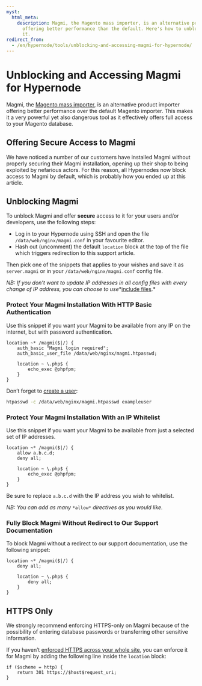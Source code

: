 ```yaml
---
myst:
  html_meta:
    description: Magmi, the Magento mass importer, is an alternative product importer
      offering better performance than the default. Here's how to unblock and access
      it.
redirect_from:
  - /en/hypernode/tools/unblocking-and-accessing-magmi-for-hypernode/
---
```


<!-- source: https://support.hypernode.com/en/hypernode/tools/unblocking-and-accessing-magmi-for-hypernode/ -->

# Unblocking and Accessing Magmi for Hypernode

Magmi, the [Magento mass importer](http://magmi.org/), is an alternative product importer offering better performance over the default Magento importer. This makes it a very powerful yet also dangerous tool as it effectively offers full access to your Magento database.

## Offering Secure Access to Magmi

We have noticed a number of our customers have installed Magmi without properly securing their Magmi installation, opening up their shop to being exploited by nefarious actors. For this reason, all Hypernodes now block access to Magmi by default, which is probably how you ended up at this article.

## Unblocking Magmi

To unblock Magmi and offer **secure** access to it for your users and/or developers, use the following steps:

- Log in to your Hypernode using SSH and open the file `/data/web/nginx/magmi.conf` in your favourite editor.
- Hash out (uncomment) the default `location` block at the top of the file which triggers redirection to this support article.

Then pick one of the snippets that applies to your wishes and save it as `server.magmi` or in your `/data/web/nginx/magmi.conf` config file.

*NB: If you don’t want to update IP addresses in all config files with every change of IP address, you can choose to use*\*[include files](https://support.hypernode.com/knowledgebase/create-reusable-config-for-custom-snippets/).\*

### Protect Your Magmi Installation With HTTP Basic Authentication

Use this snippet if you want your Magmi to be available from any IP on the internet, but with password authentication.

```nginx
location ~* /magmi($|/) {
    auth_basic "Magmi login required";
    auth_basic_user_file /data/web/nginx/magmi.htpasswd;

    location ~ \.php$ {
        echo_exec @phpfpm;
    }
}
```

Don’t forget to [create a user](https://support.hypernode.com/knowledgebase/protect-a-directory-with-a-password-in-nginx/):

```bash
htpasswd -c /data/web/nginx/magmi.htpasswd exampleuser
```

### Protect Your Magmi Installation With an IP Whitelist

Use this snippet if you want your Magmi to be available from just a selected set of IP addresses.

```nginx
location ~* /magmi($|/) {
    allow a.b.c.d;
    deny all;

    location ~ \.php$ {
        echo_exec @phpfpm;
    }
}
```

Be sure to replace `a.b.c.d` with the IP address you wish to whitelist.

*NB: You can add as many* `*allow*` *directives as you would like.*

### Fully Block Magmi Without Redirect to Our Support Documentation

To block Magmi without a redirect to our support documentation, use the following snippet:

```nginx
location ~* /magmi($|/) {
    deny all;

    location ~ \.php$ {
        deny all;
    }
}
```

## HTTPS Only

We strongly recommend enforcing HTTPS-only on Magmi because of the possibility of entering database passwords or transferring other sensitive information.

If you haven’t [enforced HTTPS across your whole site](https://support.hypernode.com/knowledgebase/redirect-all-http-traffic-to-https-in-nginx/), you can enforce it for Magmi by adding the following line inside the `location` block:

```nginx
if ($scheme = http) {
    return 301 https://$host$request_uri;
}
```
